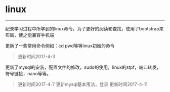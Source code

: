 # linux
---------------------

纪录学习过程中所学到的linux命令，为了更好的阅读和查找，使用了bootstrap来布局，使之能兼容手机端

更新了一些常用命令例如：cd pwd等等linux初始的命令
>更新时间2017-4-3

更新了mysql的安装，配置文件的修改，sudo的使用，linux的stpf，端口转发，符号链接，nano等等。
>更新时间2017-4-7
更新mysql基本用法，登录
>更新时间2017-4-11
